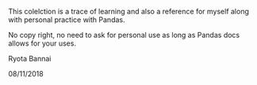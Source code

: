 This colelction is a trace of learning and also a reference for myself along with personal practice with Pandas.

No copy right, no need to ask for personal use as long as Pandas docs allows for your uses.

Ryota Bannai

08/11/2018